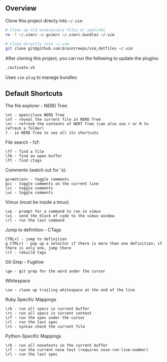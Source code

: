 ## Overview

Clone this project directy into `~/.vim`:

```bash
# Clean up old unnecessary files or symlinks
rm -f ~/.vimrc ~/.gvimrc ~/.vimrc.bundles ~/.vim

# Clone directly into ~/.vim
git clone git@github.com:braintreeps/vim_dotfiles ~/.vim
```

After cloning this project, you can run the following to update the plugins:

```bash
./activate.sh
```

Uses `vim-plug` to manage bundles.

## Default Shortcuts

The file explorer - NERD Tree:

```
\nt - open/close NERD Tree
\nf - reveal the current file in NERD Tree
\nr - refresh the contents of NERT Tree (can also use r or R to refresh a folder)
? - in NERD Tree to see all its shortcuts
```

File search - fzf:

```
\ff - find a file
\fb - find an open buffer
\ft - find ctags
```

Comments (watch out for \'s):

```
gc<motion> - toggle comments
gcc - toggle comments on the current line
\cc - toggle comments
\uc - toggle comments
```

Vimux (must be inside a tmux)

```
\vp - prompt for a command to run in vimux
\vs - send the block of code to the vimux window
\rl - run the last command
```

Jump to definition - CTags

```
CTRL+] - jump to definition
g CTRL+] - pop up a selector if there is more than one definition; if there is only one, jump there
\rt - rebuild tags
```

Git Grep - Fugitive

```
\gw - git grep for the word under the cursor
```

Whitespace

```
\cw - clean up trailing whitespace at the end of the line
```

Ruby Specific Mappings

```
\rb - run all specs in current buffer
\rc - run all specs in current context
\rf - run the spec under the cursor
\rl - run the last spec
\rs - syntax check the current file
```

Python-Specific Mappings

```
\rb - run all nosetests in the current buffer
\rf - run the current nose test (requires nose-run-line-number)
\rl - run the last spec
```
